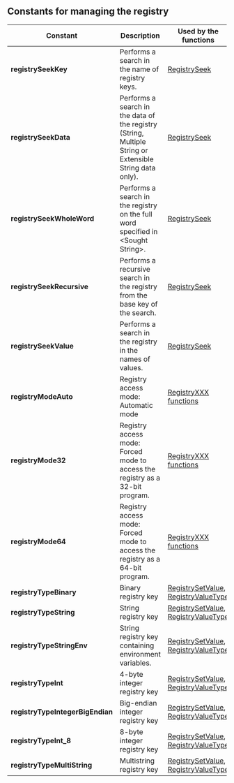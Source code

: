 
## Constants for managing the registry
			



<a name="NOTE1"></a>
<a name="NOTE1_1"></a>


| Constant | Description | Used by the functions |
| --- | --- | --- |
| **registrySeekKey** | Performs a search in the name of registry keys. | [RegistrySeek](../WDLang1/3065005.md) |
| **registrySeekData** | Performs a search in the data of the registry (String, Multiple String or Extensible String data only). | [RegistrySeek](../WDLang1/3065005.md) |
| **registrySeekWholeWord** | Performs a search in the registry on the full word specified in &lt;Sought String>. | [RegistrySeek](../WDLang1/3065005.md) |
| **registrySeekRecursive** | Performs a recursive search in the registry from the base key of the search. | [RegistrySeek](../WDLang1/3065005.md) |
| **registrySeekValue** | Performs a search in the registry in the names of values. | [RegistrySeek](../WDLang1/3065005.md) |
| **registryModeAuto** | Registry access mode: Automatic mode | [RegistryXXX functions](../WDLang1/3065004.md) |
| **registryMode32** | Registry access mode: Forced mode to access the registry as a 32-bit program. | [RegistryXXX functions](../WDLang1/3065004.md) |
| **registryMode64** | Registry access mode: Forced mode to access the registry as a 64-bit program. | [RegistryXXX functions](../WDLang1/3065004.md) |
| **registryTypeBinary** | Binary registry key | [RegistrySetValue](../WDLang1/3065006.md), [RegistryValueType](../WDLang1/1000017280.md) |
| **registryTypeString** | String registry key | [RegistrySetValue](../WDLang1/3065006.md), [RegistryValueType](../WDLang1/1000017280.md) |
| **registryTypeStringEnv** | String registry key containing environment variables. | [RegistrySetValue](../WDLang1/3065006.md), [RegistryValueType](../WDLang1/1000017280.md) |
| **registryTypeInt** | 4-byte integer registry key | [RegistrySetValue](../WDLang1/3065006.md), [RegistryValueType](../WDLang1/1000017280.md) |
| **registryTypeIntegerBigEndian** | Big-endian integer registry key | [RegistrySetValue](../WDLang1/3065006.md), [RegistryValueType](../WDLang1/1000017280.md) |
| **registryTypeInt_8** | 8-byte integer registry key | [RegistrySetValue](../WDLang1/3065006.md), [RegistryValueType](../WDLang1/1000017280.md) |
| **registryTypeMultiString** | Multistring registry key | [RegistrySetValue](../WDLang1/3065006.md), [RegistryValueType](../WDLang1/1000017280.md) |




